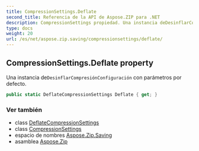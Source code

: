 ```yaml
---
title: CompressionSettings.Deflate
second_title: Referencia de la API de Aspose.ZIP para .NET
description: CompressionSettings propiedad. Una instancia deDesinflarCompresiónConfiguración con parámetros por defecto.
type: docs
weight: 20
url: /es/net/aspose.zip.saving/compressionsettings/deflate/
---
```

## CompressionSettings.Deflate property

Una instancia de`DesinflarCompresiónConfiguración` con parámetros por defecto.

```csharp
public static DeflateCompressionSettings Deflate { get; }
```

### Ver también

* class [DeflateCompressionSettings](../../deflatecompressionsettings/)
* class [CompressionSettings](../)
* espacio de nombres [Aspose.Zip.Saving](../../compressionsettings/)
* asamblea [Aspose.Zip](../../../)


